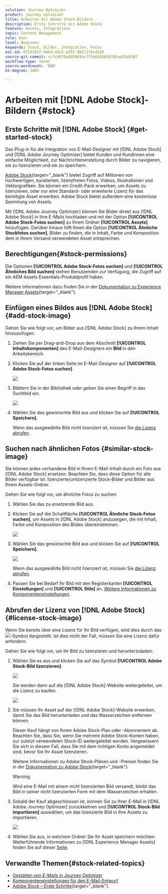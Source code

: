 ```yaml
---
solution: Journey Optimizer
product: journey optimizer
title: Arbeiten mit Adobe Stock-Bildern
description: Erste Schritte mit Adobe Stock
feature: Assets, Integrations
topic: Content Management
role: User
level: Beginner
keywords: Stock, Bilder, Integration, Fotos
exl-id: 0715f65f-04bd-4dc2-a152-98111f4c42e6
source-git-commit: ccfc0870a8d59d16c7f5b6b02856785aa28dd307
workflow-type: tm+mt
source-wordcount: '569'
ht-degree: 100%

---
```


# Arbeiten mit [!DNL Adobe Stock]-Bildern {#stock}

## Erste Schritte mit [!DNL Adobe Stock] {#get-started-stock}

Das Plug-in für die Integration von E-Mail-Designer mit [!DNL Adobe Stock] und [!DNL Adobe Journey Optimizer] bietet Kunden und Kundinnen eine einfache Möglichkeit, zur Nachrichtenerstellung durch Bilder zu navigieren, sie zu lizenzieren und sie zu speichern.

[Adobe Stock](https://helpx.adobe.com/de/stock/get-started.html){target="_blank"} bietet Zugriff auf Millionen von hochwertigen, kuratierten, lizenzfreien Fotos, Videos, Illustrationen und Vektorgrafiken. Sie können ein Credit-Pack erwerben, um Assets zu lizenzieren, oder nur eine Standard- oder erweiterte Lizenz für das benötigte Asset erwerben. Adobe Stock bietet außerdem eine kostenlose Sammlung von Assets.

Mit [!DNL Adobe Journey Optimizer] können Sie Bilder direkt aus [!DNL Adobe Stock] in Ihre E-Mails hochladen und mit der Option **[!UICONTROL Adobe Stock-Fotos suchen]** zu Ihrem Ordner **[!UICONTROL Assets]** hinzufügen. Darüber hinaus hilft Ihnen die Option **[!UICONTROL Ähnliche Stockfotos suchen]**, Bilder zu finden, die in Inhalt, Farbe und Komposition dem in Ihrem Versand verwendeten Asset entsprechen.

## Berechtigungen{#stock-permissions}

Die Optionen **[!UICONTROL Adobe Stock-Fotos suchen]** und **[!UICONTROL Ähnliches Bild suchen]** stehen Benutzenden zur Verfügung, die Zugriff auf ein AEM Assets Essentials-Produktprofil haben.

Weitere Informationen dazu finden Sie in der [Dokumentation zu Experience Manager Assets](https://experienceleague.adobe.com/docs/experience-manager-assets-essentials/help/get-started-admins/deploy-administer.html?lang=de#add-users-to-essentials){target="_blank"}.

## Einfügen eines Bildes aus [!DNL Adobe Stock] {#add-stock-image}

Gehen Sie wie folgt vor, um Bilder aus [!DNL Adobe Stock] zu Ihrem Inhalt hinzuzufügen:

1. Ziehen Sie per Drag-and-Drop aus dem Abschnitt **[!UICONTROL Inhaltskomponenten]** des E-Mail-Designers ein **Bild** in den Arbeitsbereich.

1. Klicken Sie auf der linken Seite im E-Mail-Designer auf **[!UICONTROL Adobe Stock-Fotos suchen]**.

   ![](assets/stock-find-photos.png)

1. Blättern Sie in der Bibliothek oder geben Sie einen Begriff in das Suchfeld ein.

   ![](assets/stock-select-from-lib.png)

1. Wählen Sie das gewünschte Bild aus und klicken Sie auf **[!UICONTROL Speichern]**.

   Wenn das ausgewählte Bild nicht lizenziert ist, müssen Sie [die Lizenz abrufen](#license-stock-image).

## Suchen nach ähnlichen Fotos {#similar-stock-image}

Sie können jedes vorhandene Bild in Ihrem E-Mail-Inhalt durch ein Foto aus [!DNL Adobe Stock] ersetzen. Beachten Sie, dass diese Option für alle Bilder verfügbar ist: lizenzierte/unlizenzierte Stock-Bilder und Bilder aus Ihrem Assets-Ordner.

Gehen Sie wie folgt vor, um ähnliche Fotos zu suchen:

1. Wählen Sie das zu ersetzende Bild aus.
1. Klicken Sie auf die Schaltfläche **[!UICONTROL Ähnliche Stock-Fotos suchen]**, um Assets in [!DNL Adobe Stock] anzuzeigen, die mit Inhalt, Farbe und Komposition des Bildes übereinstimmen.

   ![](assets/stock-similar.png)

1. Wählen Sie das gewünschte Bild aus und klicken Sie auf **[!UICONTROL Speichern]**.

   ![](assets/stock-similar-results.png)

   Wenn das ausgewählte Bild nicht lizenziert ist, müssen Sie [die Lizenz abrufen](#license-stock-image).

1. Passen Sie bei Bedarf Ihr Bild mit den Registerkarten **[!UICONTROL Einstellungen]** und **[!UICONTROL Stile]** an. [Weitere Informationen zu Komponenteneinstellungen](../email/content-components.md).

## Abrufen der Lizenz von [!DNL Adobe Stock] {#license-stock-image}

Wenn Sie bereits über eine Lizenz für Ihr Bild verfügen, wird dies durch das ![](assets/stock_10.png)-Symbol dargestellt. Ist dies nicht der Fall, müssen Sie eine Lizenz dafür anfordern.

Gehen Sie wie folgt vor, um Ihr Bild zu lizenzieren und herunterzuladen:

1. Wählen Sie es aus und klicken Sie auf das Symbol **[!UICONTROL Adobe Stock-Bild lizenzieren]**.

   ![](assets/stock-license-icon.png)

   Sie werden dann auf die [!DNL Adobe Stock]-Website weitergeleitet, um die Lizenz zu kaufen.

   ![](assets/stock-license-photo.png)

1. Sie müssen Ihr Asset auf der [!DNL Adobe Stock]-Website erwerben, damit Sie das Bild herunterladen und das Wasserzeichen entfernen können.

   Dieser Kauf hängt von Ihrem Adobe Stock-Plan oder -Abonnement ab. Beachten Sie, dass Sie, wenn Sie mehrere Adobe Stock-Konten haben, zur zuletzt verwendeten Stock-ID weitergeleitet werden. Vergewissern Sie sich in diesem Fall, dass Sie mit dem richtigen Konto angemeldet sind, bevor Sie Ihr Asset lizenzieren.

   Weitere Informationen zu Adobe Stock-Plänen und -Preisen finden Sie in der [Dokumentation zu Adobe Stock](https://stock.adobe.com/de/plans){target="_blank"}.

   >[!WARNING]
   > Wird eine E-Mail mit einem nicht lizenzierten Bild versandt, bleibt das Bild in seiner nicht lizenzierten Form mit dem Wasserzeichen erhalten.

1. Sobald der Kauf abgeschlossen ist, können Sie zu Ihrer E-Mail in [!DNL Adobe Journey Optimizer] zurückkehren und **[!UICONTROL Stock-Bild importieren]** auswählen, um das lizenzierte Bild in Ihre Assets zu importieren.

   ![](assets/stock_6.png)

1. Wählen Sie aus, in welchem Ordner Sie Ihr Asset speichern möchten. Weiterführende Informationen zu [!DNL Experience Manager Assets] finden Sie auf dieser [Seite](assets.md#get-started-assets).

## Verwandte Themen{#stock-related-topics}

* [Gestalten von E-Mails in Journey Optimizer](../email/get-started-email-design.md)
* [Komponenteneinstellungen für den E-Mail-Entwurf](../email/content-components.md)
* [Adobe Stock – Erste Schritte](https://helpx.adobe.com/de/stock/get-started.html){target="_blank"}.

